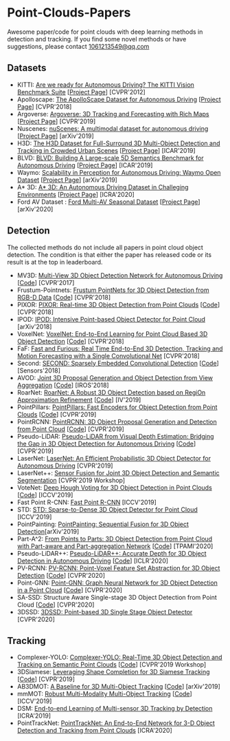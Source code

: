 # Point-Clouds-Papers
Awesome paper/code for point clouds with deep learning methods in detection and tracking. If you find some novel methods or have suggestions, please contact 1061213549@qq.com

## Datasets
- KITTI: [Are we ready for Autonomous Driving? The KITTI Vision Benchmark Suite](http://www.cvlibs.net/publications/Geiger2012CVPR.pdf) [[Project Page](http://www.cvlibs.net/datasets/kitti/index.php)] [CVPR'2012]
- Apolloscape: [The ApolloScape Dataset for Autonomous Driving](http://openaccess.thecvf.com/content_cvpr_2018_workshops/papers/w14/Huang_The_ApolloScape_Dataset_CVPR_2018_paper.pdf) [[Project Page](http://apolloscape.auto/)] [CVPR'2018]
- Argoverse: [Argoverse: 3D Tracking and Forecasting with Rich Maps](http://openaccess.thecvf.com/content_CVPR_2019/papers/Chang_Argoverse_3D_Tracking_and_Forecasting_With_Rich_Maps_CVPR_2019_paper.pdf) [[Project Page](https://www.argoverse.org/index.html)] [CVPR'2019]
- Nuscenes: [nuScenes: A multimodal dataset for autonomous driving](https://arxiv.org/pdf/1903.11027.pdf) [[Project Page](https://www.nuscenes.org/)] [arXiv'2019]
- H3D: [The H3D Dataset for Full-Surround 3D Multi-Object Detection and Tracking in Crowded Urban Scenes](https://arxiv.org/pdf/1903.01568.pdf) [[Project Page](https://usa.honda-ri.com//H3D)] [ICAR'2019]
- BLVD: [BLVD: Building A Large-scale 5D Semantics Benchmark for Autonomous Driving](https://arxiv.org/pdf/1903.06405v1.pdf) [[Project Page](https://github.com/VCCIV/BLVD)] [ICAR'2019]
- Waymo: [Scalability in Perception for Autonomous Driving: Waymo Open Dataset](https://arxiv.org/pdf/1912.04838.pdf) [[Project Page](https://waymo.com/open/)] [arXiv'2019]
- A* 3D: [A* 3D: An Autonomous Driving Dataset in Challeging Environments](https://arxiv.org/pdf/1909.07541.pdf) [[Project Page](https://github.com/I2RDL2/ASTAR-3D)] [ICRA'2020]
- Ford AV Dataset : [Ford Multi-AV Seasonal Dataset](https://s23.q4cdn.com/258866874/files/doc_downloads/2020/03/2003.07969.pdf) [[Project Page](https://avdata.ford.com/home/default.aspx)] [arXiv'2020]

## Detection
The collected methods do not include all papers in point cloud object detection. The condition is that either the paper has released code or its result is at the top in leaderboard. 

- MV3D: [Multi-View 3D Object Detection Network for Autonomous Driving](http://openaccess.thecvf.com/content_cvpr_2017/papers/Chen_Multi-View_3D_Object_CVPR_2017_paper.pdf) [[Code](https://github.com/bostondiditeam/MV3D)] [CVPR'2017]
- Frustum-Pointnets: [Frustum PointNets for 3D Object Detection from RGB-D Data](http://openaccess.thecvf.com/content_cvpr_2018/papers/Qi_Frustum_PointNets_for_CVPR_2018_paper.pdf) [[Code](https://github.com/charlesq34/frustum-pointnets)] [CVPR'2018]
- PIXOR: [PIXOR: Real-time 3D Object Detection from Point Clouds](http://openaccess.thecvf.com/content_cvpr_2018/papers/Yang_PIXOR_Real-Time_3D_CVPR_2018_paper.pdf) [[Code](https://github.com/philip-huang/PIXOR)] [CVPR'2018]
- IPOD: [IPOD: Intensive Point-based Object Detector for Point Cloud](https://arxiv.org/pdf/1812.05276.pdf) [arXiv'2018]
- VoxelNet: [VoxelNet: End-to-End Learning for Point Cloud Based 3D Object Detection](http://openaccess.thecvf.com/content_cvpr_2018/papers/Zhou_VoxelNet_End-to-End_Learning_CVPR_2018_paper.pdf) [[Code](https://github.com/qianguih/voxelnet)] [CVPR'2018]
- FaF: [Fast and Furious: Real Time End-to-End 3D Detection, Tracking and Motion
Forecasting with a Single Convolutional Net](http://openaccess.thecvf.com/content_cvpr_2018/papers/Luo_Fast_and_Furious_CVPR_2018_paper.pdf) [CVPR'2018]
- Second: [SECOND: Sparsely Embedded Convolutional Detection](https://www.mdpi.com/1424-8220/18/10/3337) [[Code](https://github.com/traveller59/second.pytorch)] [Sensors'2018]
- AVOD: [Joint 3D Proposal Generation and Object Detection from View Aggregation](https://arxiv.org/pdf/1712.02294v4.pdf) [[Code](https://github.com/kujason/avod)] [IROS'2018]
- RoarNet: [RoarNet: A Robust 3D Object Detection based on RegiOn Approximation Refinement](https://arxiv.org/pdf/1811.03818.pdf) [[Code](https://github.com/reinforcementdriving/RoarNet)] [IV'2019]
- PointPillars: [PointPillars: Fast Encoders for Object Detection from Point Clouds](http://openaccess.thecvf.com/content_CVPR_2019/papers/Lang_PointPillars_Fast_Encoders_for_Object_Detection_From_Point_Clouds_CVPR_2019_paper.pdf) [[Code](https://github.com/nutonomy/second.pytorch)] [CVPR'2019]
- PointRCNN: [PointRCNN: 3D Object Proposal Generation and Detection from Point Cloud](http://openaccess.thecvf.com/content_CVPR_2019/papers/Shi_PointRCNN_3D_Object_Proposal_Generation_and_Detection_From_Point_Cloud_CVPR_2019_paper.pdf) [[Code](https://github.com/sshaoshuai/PointRCNN)] [CVPR'2019]
- Pseudo-LiDAR: [Pseudo-LiDAR from Visual Depth Estimation: Bridging the Gap in 3D Object Detection for Autonomous Driving](http://openaccess.thecvf.com/content_CVPR_2019/papers/Wang_Pseudo-LiDAR_From_Visual_Depth_Estimation_Bridging_the_Gap_in_3D_CVPR_2019_paper.pdf) [[Code](https://github.com/mileyan/pseudo_lidar)] [CVPR'2019]
- LaserNet: [LaserNet: An Efficient Probabilistic 3D Object Detector for Autonomous Driving](http://openaccess.thecvf.com/content_CVPR_2019/papers/Meyer_LaserNet_An_Efficient_Probabilistic_3D_Object_Detector_for_Autonomous_Driving_CVPR_2019_paper.pdf) [CVPR'2019]
- LaserNet++: [Sensor Fusion for Joint 3D Object Detection and Semantic Segmentation](http://openaccess.thecvf.com/content_CVPRW_2019/papers/WAD/Meyer_Sensor_Fusion_for_Joint_3D_Object_Detection_and_Semantic_Segmentation_CVPRW_2019_paper.pdf) [CVPR'2019 Workshop]
- VoteNet: [Deep Hough Voting for 3D Object Detection in Point Clouds](http://openaccess.thecvf.com/content_ICCV_2019/papers/Qi_Deep_Hough_Voting_for_3D_Object_Detection_in_Point_Clouds_ICCV_2019_paper.pdf) [[Code](https://github.com/facebookresearch/votenet)] [ICCV'2019]
- Fast Point R-CNN: [Fast Point R-CNN](http://openaccess.thecvf.com/content_ICCV_2019/papers/Chen_Fast_Point_R-CNN_ICCV_2019_paper.pdf) [ICCV'2019]
- STD: [STD: Sparse-to-Dense 3D Object Detector for Point Cloud](http://openaccess.thecvf.com/content_ICCV_2019/papers/Yang_STD_Sparse-to-Dense_3D_Object_Detector_for_Point_Cloud_ICCV_2019_paper.pdf)  [ICCV'2019]
- PointPainting: [PointPainting: Sequential Fusion for 3D Object Detection](https://arxiv.org/pdf/1911.10150.pdf)[arXiv'2019]
- Part-A^2: [From Points to Parts: 3D Object Detection from Point Cloud with Part-aware and Part-aggregation Network](https://arxiv.org/pdf/1907.03670v3.pdf) [[Code](https://github.com/sshaoshuai/PCDet)] [TPAMI'2020]
- Pseudo-LiDAR++: [Pseudo-LiDAR++: Accurate Depth for 3D Object Detection in Autonomous Driving](https://openreview.net/pdf?id=BJedHRVtPB) [[Code](https://github.com/mileyan/Pseudo_Lidar_V2)] [ICLR'2020]
- PV-RCNN: [PV-RCNN: Point-Voxel Feature Set Abstraction for 3D Object Detection](https://arxiv.org/pdf/1912.13192.pdf) [[Code](https://github.com/sshaoshuai/PV-RCNN)] [CVPR'2020]
- Point-GNN: [Point-GNN: Graph Neural Network for 3D Object Detection in a Point Cloud](https://arxiv.org/pdf/2003.01251v1.pdf) [[Code](https://github.com/WeijingShi/Point-GNN)] [CVPR'2020]
- SA-SSD: Structure Aware Single-stage 3D Object Detection from Point Cloud [[Code](https://github.com/skyhehe123/SA-SSD)] [CVPR'2020]
- 3DSSD: [3DSSD: Point-based 3D Single Stage Object Detector](https://arxiv.org/pdf/2002.10187.pdf) [CVPR'2020]

## Tracking
- Complexer-YOLO: [Complexer-YOLO: Real-Time 3D Object Detection and Tracking on Semantic Point Clouds](http://openaccess.thecvf.com/content_CVPRW_2019/papers/Autonomous%20Driving/Simon_Complexer_YOLO_Real-Time_3D_Object_Detection_and_Tracking_on_Semantic_CVPRW_2019_paper.pdf) [[Code](https://github.com/AI-liu/Complex-YOLO)] [CVPR'2019 Workshop]
- 3DSiamese: [Leveraging Shape Completion for 3D Siamese Tracking](http://openaccess.thecvf.com/content_CVPR_2019/papers/Giancola_Leveraging_Shape_Completion_for_3D_Siamese_Tracking_CVPR_2019_paper.pdf) [[Code](https://github.com/SilvioGiancola/ShapeCompletion3DTracking)] [CVPR'2019]
- AB3DMOT: [A Baseline for 3D Multi-Object Tracking](https://arxiv.org/pdf/1907.03961.pdf) [[Code](https://github.com/xinshuoweng/AB3DMOT)] [arXiv'2019]
- mmMOT: [Robust Multi-Modality Multi-Object Tracking](http://openaccess.thecvf.com/content_ICCV_2019/papers/Zhang_Robust_Multi-Modality_Multi-Object_Tracking_ICCV_2019_paper.pdf) [[Code](https://github.com/ZwwWayne/mmMOT)] [ICCV'2019]
- DSM: [End-to-end Learning of Multi-sensor 3D Tracking by Detection](https://arxiv.org/pdf/1806.11534.pdf) [ICRA'2019]
- PointTrackNet: [PointTrackNet: An End-to-End Network for 3-D
Object Detection and Tracking from Point Clouds](https://www.ram-lab.com/papers/2020/wang2020pointtracknet.pdf) [ICRA'2020]
